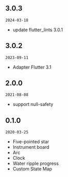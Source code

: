 
## 3.0.3
`2024-03-18`

- update flutter_lints 3.0.1


## 3.0.2
`2023-09-11` 

- Adapter Flutter 3.1

## 2.0.0
`2021-08-08` 

- support null-safety

## 0.1.0
`2020-03-25`

- Five-pointed star
- Instrument board
- Arc
- Clock
- Water ripple progress
- Custom State Map

